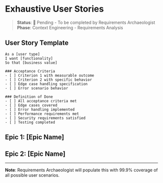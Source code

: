 # Exhaustive User Stories

> **Status**: 🔄 Pending - To be completed by Requirements Archaeologist
> **Phase**: Context Engineering - Requirements Analysis

## User Story Template
```
As a [user type]
I want [functionality]
So that [business value]

### Acceptance Criteria
- [ ] Criterion 1 with measurable outcome
- [ ] Criterion 2 with specific behavior
- [ ] Edge case handling specification
- [ ] Error scenario behavior

### Definition of Done
- [ ] All acceptance criteria met
- [ ] Edge cases covered
- [ ] Error handling implemented
- [ ] Performance requirements met
- [ ] Security requirements satisfied
- [ ] Testing completed
```

## Epic 1: [Epic Name]
<!-- All user stories for this epic with exhaustive detail -->

## Epic 2: [Epic Name]
<!-- All user stories for this epic with exhaustive detail -->

---
**Note**: Requirements Archaeologist will populate this with 99.9% coverage of all possible user scenarios.
